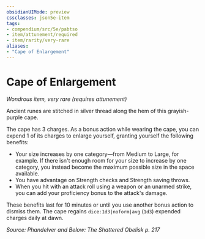 ```yaml
---
obsidianUIMode: preview
cssclasses: json5e-item
tags:
- compendium/src/5e/pabtso
- item/attunement/required
- item/rarity/very-rare
aliases: 
- "Cape of Enlargement"
---
```

# Cape of Enlargement
*Wondrous item, very rare (requires attunement)*  


Ancient runes are stitched in silver thread along the hem of this grayish-purple cape.

The cape has 3 charges. As a bonus action while wearing the cape, you can expend 1 of its charges to enlarge yourself, granting yourself the following benefits:

- Your size increases by one category—from Medium to Large, for example. If there isn't enough room for your size to increase by one category, you instead become the maximum possible size in the space available.  
- You have advantage on Strength checks and Strength saving throws.  
- When you hit with an attack roll using a weapon or an unarmed strike, you can add your proficiency bonus to the attack's damage.  

These benefits last for 10 minutes or until you use another bonus action to dismiss them. The cape regains `dice:1d3|noform|avg` (`1d3`) expended charges daily at dawn.

*Source: Phandelver and Below: The Shattered Obelisk p. 217*